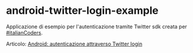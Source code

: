 # android-twitter-login-example
Applicazione di esempio per l'autenticazione tramite Twitter sdk creata per [#italianCoders](https://italiancoders.it/).

Articolo: [Android: autenticazione attraverso Twitter login](https://italiancoders.it/android-autenticazione-attraverso-twitter-login/)

